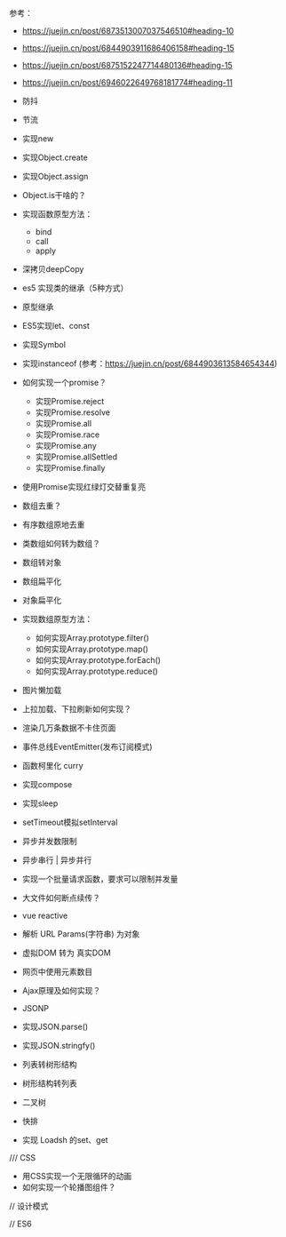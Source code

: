 参考：
* https://juejin.cn/post/6873513007037546510#heading-10
* https://juejin.cn/post/6844903911686406158#heading-15
* https://juejin.cn/post/6875152247714480136#heading-15
* https://juejin.cn/post/6946022649768181774#heading-11

* 防抖
* 节流
* 实现new
* 实现Object.create
* 实现Object.assign
* Object.is干啥的？

* 实现函数原型方法：
    * bind
    * call
    * apply
* 深拷贝deepCopy
* es5 实现类的继承（5种方式）
* 原型继承
* ES5实现let、const
* 实现Symbol 
* 实现instanceof
(参考：https://juejin.cn/post/6844903613584654344)

* 如何实现一个promise？
    * 实现Promise.reject
    * 实现Promise.resolve
    * 实现Promise.all
    * 实现Promise.race
    * 实现Promise.any
    * 实现Promise.allSettled
    * 实现Promise.finally
* 使用Promise实现红绿灯交替重复亮

* 数组去重？
* 有序数组原地去重
* 类数组如何转为数组？
* 数组转对象
* 数组扁平化
* 对象扁平化

* 实现数组原型方法：
    * 如何实现Array.prototype.filter()
    * 如何实现Array.prototype.map()
    * 如何实现Array.prototype.forEach()
    * 如何实现Array.prototype.reduce()

* 图片懒加载
* 上拉加载、下拉刷新如何实现？
* 渲染几万条数据不卡住页面

* 事件总线EventEmitter(发布订阅模式)

* 函数柯里化 curry
* 实现compose
* 实现sleep
* setTimeout模拟setInterval

* 异步并发数限制
* 异步串行 | 异步并行
* 实现一个批量请求函数，要求可以限制并发量
* 大文件如何断点续传？

* vue reactive
* 解析 URL Params(字符串) 为对象

* 虚拟DOM 转为 真实DOM
* 网页中使用元素数目
* Ajax原理及如何实现？
* JSONP

* 实现JSON.parse()
* 实现JSON.stringfy()
* 列表转树形结构
* 树形结构转列表

* 二叉树
* 快排

* 实现 Loadsh 的set、get

/// CSS
* 用CSS实现一个无限循环的动画
* 如何实现一个轮播图组件？

// 设计模式

// ES6